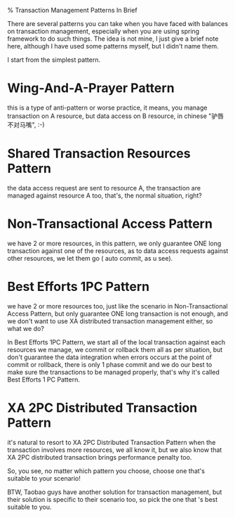% Transaction Management Patterns In Brief

There are several patterns you can take when you have faced with balances on transaction management, especially when you are using spring framework to do such things. The idea is not mine, I just give a brief note here, although I have used some patterns myself, but I didn't name them.

I start from the simplest pattern.

 
# Wing-And-A-Prayer Pattern

this is a type of anti-pattern or worse practice, it means, you manage transaction on A resource, but data access on B resource, in chinese "驴唇不对马嘴", :-)

# Shared Transaction Resources Pattern

the data access request are sent to resource A, the transaction are managed against resource A too, that's, the normal situation, right?

# Non-Transactional Access Pattern

we have 2 or more resources,  in this pattern, we only guarantee ONE long transaction against one of the resources,  as to data access requests against other resources, we let them go ( auto commit, as u see). 

# Best Efforts 1PC Pattern
we have 2 or more resources too, just like the scenario in Non-Transactional Access Pattern, but only guarantee ONE long transaction is not enough, and we don't want to use XA distributed transaction management either, so what we do? 

In Best Efforts 1PC Pattern, we start all of the local transaction against each resources we manage, we commit or rollback them all as per situation, but don't guarantee the data integration when errors occurs at the point of commit or rollback, there is only 1 phase commit and we do our best to make sure the transactions to be managed properly, that's why it's called Best Efforts 1 PC Pattern. 

# XA 2PC Distributed Transaction Pattern

it's natural to resort to XA 2PC Distributed Transaction Pattern when the transaction involves more resources, we all know it, but we also know that XA 2PC distributed transaction brings performance penalty too.

So, you see, no matter which pattern you choose, choose one that's suitable to your scenario!

BTW, Taobao guys have another solution for transaction management, but their solution is specific to their scenario too, so pick the one that 's best suitable to you. 
